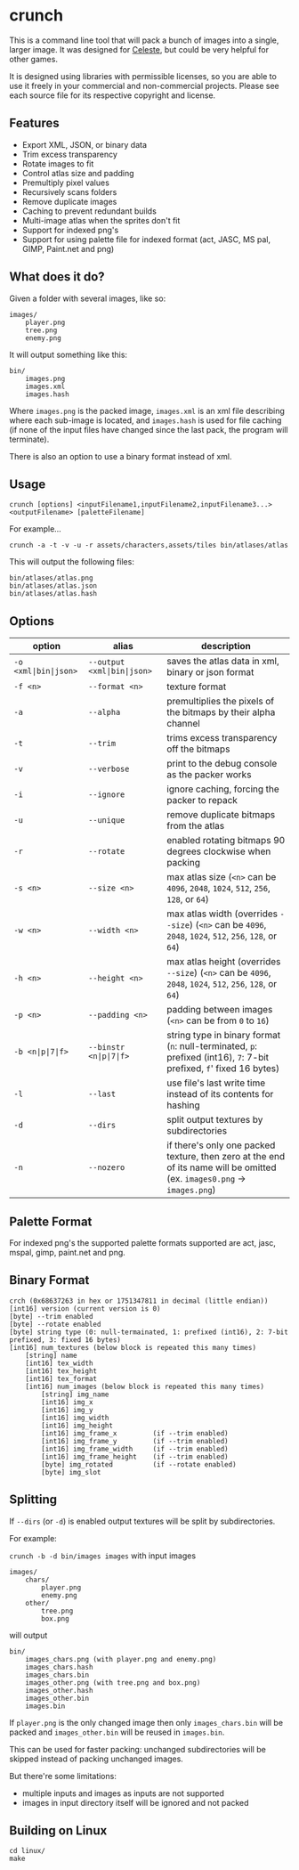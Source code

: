 # crunch

This is a command line tool that will pack a bunch of images into a single, larger image. It was designed for [Celeste](http://www.celestegame.com/), but could be very helpful for other games.

It is designed using libraries with permissible licenses, so you are able to use it freely in your commercial and non-commercial projects. Please see each source file for its respective copyright and license.

## Features

- Export XML, JSON, or binary data
- Trim excess transparency
- Rotate images to fit
- Control atlas size and padding
- Premultiply pixel values
- Recursively scans folders
- Remove duplicate images
- Caching to prevent redundant builds
- Multi-image atlas when the sprites don't fit
- Support for indexed png's
- Support for using palette file for indexed format (act, JASC, MS pal, GIMP, Paint.net and png)

## What does it do?

Given a folder with several images, like so:

```text
images/
    player.png
    tree.png
    enemy.png
```

It will output something like this:

```text
bin/
    images.png
    images.xml
    images.hash
```

Where `images.png` is the packed image, `images.xml` is an xml file describing where each sub-image is located, and `images.hash` is used for file caching (if none of the input files have changed since the last pack, the program will terminate).

There is also an option to use a binary format instead of xml.

## Usage

`crunch [options] <inputFilename1,inputFilename2,inputFilename3...> <outputFilename> [paletteFilename]`

For example...

`crunch -a -t -v -u -r assets/characters,assets/tiles bin/atlases/atlas`

This will output the following files:

```text
bin/atlases/atlas.png
bin/atlases/atlas.json
bin/atlases/atlas.hash
```

## Options

| option              | alias                     | description     |
| ------------------- | ------------------------- | --------------- |
| `-o <xml\|bin\|json>` | `--output <xml\|bin\|json>` | saves the atlas data in xml, binary or json format |
| `-f <n>`            | `--format <n>`            | texture format |
| `-a`                | `--alpha`                 | premultiplies the pixels of the bitmaps by their alpha channel |
| `-t`                | `--trim`                  | trims excess transparency off the bitmaps |
| `-v`                | `--verbose`               | print to the debug console as the packer works |
| `-i`                | `--ignore`                | ignore caching, forcing the packer to repack |
| `-u`                | `--unique`                | remove duplicate bitmaps from the atlas |
| `-r`                | `--rotate`                | enabled rotating bitmaps 90 degrees clockwise when packing |
| `-s <n>`            | `--size <n>`              | max atlas size (`<n>` can be `4096`, `2048`, `1024`, `512`, `256`, `128`, or `64`) |
| `-w <n>`            | `--width <n>`             | max atlas width (overrides `--size`) (`<n>` can be `4096`, `2048`, `1024`, `512`, `256`, `128`, or `64`) |
| `-h <n>`            | `--height <n>`            | max atlas height (overrides `--size`) (`<n>` can be `4096`, `2048`, `1024`, `512`, `256`, `128`, or `64`) |
| `-p <n>`            | `--padding <n>`           | padding between images (`<n>` can be from `0` to `16`) |
| `-b <n\|p\|7\|f>`      | `--binstr <n\|p\|7\|f>`      | string type in binary format (`n`: null-terminated, `p`: prefixed (int16), `7`: 7-bit prefixed, `f`' fixed 16 bytes) |
| `-l`                | `--last`                  | use file's last write time instead of its contents for hashing |
| `-d`                | `--dirs`                  | split output textures by subdirectories |
| `-n`                | `--nozero`                | if there's only one packed texture, then zero at the end of its name will be omitted (ex. `images0.png` -> `images.png`) |

## Palette Format

For indexed png's the supported palette formats supported are act, jasc, mspal, gimp, paint.net and png.

## Binary Format

```text
crch (0x68637263 in hex or 1751347811 in decimal (little endian))
[int16] version (current version is 0)
[byte] --trim enabled
[byte] --rotate enabled
[byte] string type (0: null-termainated, 1: prefixed (int16), 2: 7-bit prefixed, 3: fixed 16 bytes)
[int16] num_textures (below block is repeated this many times)
    [string] name
    [int16] tex_width
    [int16] tex_height
    [int16] tex_format
    [int16] num_images (below block is repeated this many times)
        [string] img_name
        [int16] img_x
        [int16] img_y
        [int16] img_width
        [int16] img_height
        [int16] img_frame_x         (if --trim enabled)
        [int16] img_frame_y         (if --trim enabled)
        [int16] img_frame_width     (if --trim enabled)
        [int16] img_frame_height    (if --trim enabled)
        [byte] img_rotated          (if --rotate enabled)
        [byte] img_slot
```

## Splitting

If `--dirs` (or `-d`) is enabled output textures will be split by subdirectories.

For example:

`crunch -b -d bin/images images` with input images

```text
images/
    chars/
        player.png
        enemy.png
    other/
        tree.png
        box.png
```

will output

```text
bin/
    images_chars.png (with player.png and enemy.png)
    images_chars.hash
    images_chars.bin
    images_other.png (with tree.png and box.png)
    images_other.hash
    images_other.bin
    images.bin
```

If `player.png` is the only changed image then only `images_chars.bin` will be packed
and `images_other.bin`  will be reused in `images.bin`.

This can be used for faster packing: unchanged subdirectories will be skipped
instead of packing unchanged images.

But there're some limitations:

- multiple inputs and images as inputs are not supported
- images in input directory itself will be ignored and not packed

## Building on Linux

```text
cd linux/
make
```
